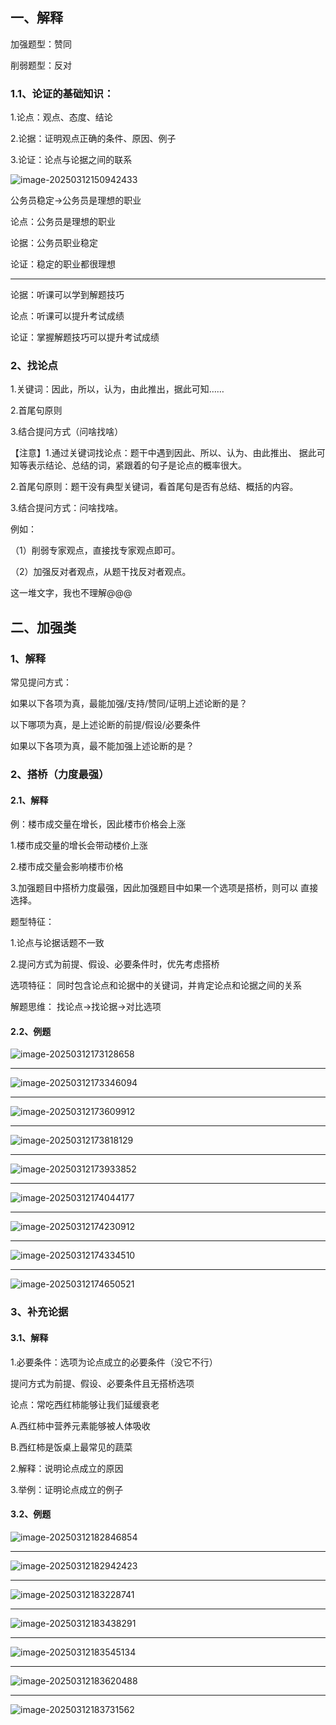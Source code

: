 ## 一、解释

加强题型：赞同  

削弱题型：反对  

### 1.1、论证的基础知识： 

1.论点：观点、态度、结论  

2.论据：证明观点正确的条件、原因、例子  

3.论证：论点与论据之间的联系 

![image-20250312150942433](.\assets\image-20250312150942433.png)

公务员稳定→公务员是理想的职业  

论点：公务员是理想的职业  

论据：公务员职业稳定  

论证：稳定的职业都很理想  

---

论据：听课可以学到解题技巧  

论点：听课可以提升考试成绩 

 论证：掌握解题技巧可以提升考试成绩 

### 2、找论点 

1.关键词：因此，所以，认为，由此推出，据此可知……  

2.首尾句原则  

3.结合提问方式（问啥找啥） 

【注意】1.通过关键词找论点：题干中遇到因此、所以、认为、由此推出、 据此可知等表示结论、总结的词，紧跟着的句子是论点的概率很大。

2.首尾句原则：题干没有典型关键词，看首尾句是否有总结、概括的内容。  

3.结合提问方式：问啥找啥。

例如：  

（1）削弱专家观点，直接找专家观点即可。  

（2）加强反对者观点，从题干找反对者观点。 

这一堆文字，我也不理解@@@

## 二、加强类

### 1、解释

常见提问方式：  

如果以下各项为真，最能加强/支持/赞同/证明上述论断的是？  

以下哪项为真，是上述论断的前提/假设/必要条件  

如果以下各项为真，最不能加强上述论断的是？

### 2、搭桥（力度最强）

#### 2.1、解释

例：楼市成交量在增长，因此楼市价格会上涨  

1.楼市成交量的增长会带动楼价上涨  

2.楼市成交量会影响楼市价格  

3.加强题目中搭桥力度最强，因此加强题目中如果一个选项是搭桥，则可以 直接选择。 

题型特征：  

1.论点与论据话题不一致  

2.提问方式为前提、假设、必要条件时，优先考虑搭桥

选项特征：  同时包含论点和论据中的关键词，并肯定论点和论据之间的关系  

解题思维：  找论点→找论据→对比选项 

#### 	2.2、例题

![image-20250312173128658](.\assets\image-20250312173128658.png)

---

![image-20250312173346094](.\assets\image-20250312173346094.png)

---

![image-20250312173609912](.\assets\image-20250312173609912.png)

---

![image-20250312173818129](.\assets\image-20250312173818129.png)

---

![image-20250312173933852](.\assets\image-20250312173933852.png)

---

![image-20250312174044177](.\assets\image-20250312174044177.png)

---

![image-20250312174230912](.\assets\image-20250312174230912.png)

---

![image-20250312174334510](.\assets\image-20250312174334510.png)

---

![image-20250312174650521](.\assets\image-20250312174650521.png)

### 3、补充论据

#### 3.1、解释

1.必要条件：选项为论点成立的必要条件（没它不行）  

提问方式为前提、假设、必要条件且无搭桥选项  

论点：常吃西红柿能够让我们延缓衰老  

A.西红柿中营养元素能够被人体吸收  

B.西红柿是饭桌上最常见的蔬菜  

2.解释：说明论点成立的原因  

3.举例：证明论点成立的例子

#### 3.2、例题

![image-20250312182846854](.\assets\image-20250312182846854.png)

---

![image-20250312182942423](.\assets\image-20250312182942423.png)

---

![image-20250312183228741](.\assets\image-20250312183228741.png)

---

![image-20250312183438291](.\assets\image-20250312183438291.png)

---

![image-20250312183545134](.\assets\image-20250312183545134.png)

---

![image-20250312183620488](.\assets\image-20250312183620488.png)

---

![image-20250312183731562](.\assets\image-20250312183731562.png)